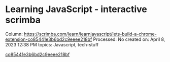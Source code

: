 # Learning JavaScript - interactive scrimba

Column: https://scrimba.com/learn/learnjavascript/lets-build-a-chrome-extension-co85441e3b6bd2c9eeee218bf
Processed: No
created on: April 8, 2023 12:38 PM
topics: Javascript, tech-stuff

[co85441e3b6bd2c9eeee218bf](Learning%20JavaScript%20-%20interactive%20scrimba%20e155b09b95a0490d8f12fba1ef752f20/co85441e3b6bd2c9eeee218bf)